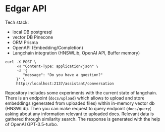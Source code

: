 # Edgar API

Tech stack:
- local DB postgresql
- vector DB Pinecone
- ORM Prisma
- OpenAPI (Embedding/Completion)
- Langchain integration (HNSWLib, OpenAI API, Buffer memory)

```
curl -X POST \
     -H "Content-Type: application/json" \
     -d '{
        "message": "Do you have a question?"
     }' \
     http://localhost:2137/assistant/conversation
```

Repository includes some experiments with the current state of langchain. There is an endpoint (`docs/upload`) which allows to upload and store embeddings (generated from uploaded files) within in-memory vector db (HNSWLib). Then you can make request to query endpoint (`docs/query`) asking about any information relevant to uploaded docs. Relevant data is gathered through similarity search. 
The response is generated with the help of OpenAI GPT-3.5-turbo.
